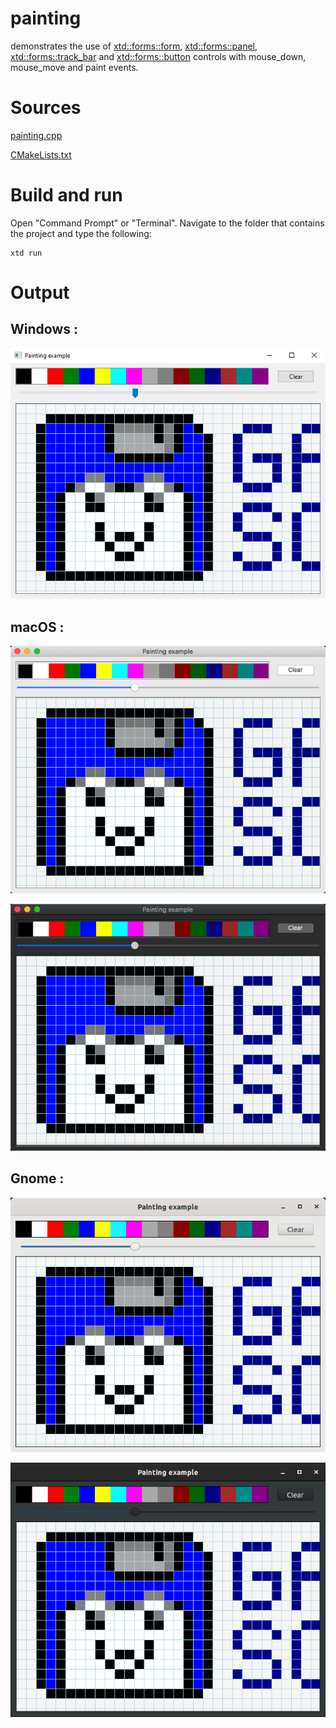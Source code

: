 # painting

demonstrates the use of [xtd::forms::form](../../../src/xtd_forms/include/xtd/forms/form.hpp), [xtd::forms::panel](../../../src/xtd_forms/include/xtd/forms/panel.hpp), [xtd::forms::track_bar](../../../src/xtd_forms/include/xtd/forms/track_bar.hpp) and  [xtd::forms::button](../../../src/xtd_forms/include/xtd/forms/button.hpp)  controls with mouse_down, mouse_move and paint events.

# Sources

[painting.cpp](painting.cpp)

[CMakeLists.txt](CMakeLists.txt)

# Build and run

Open "Command Prompt" or "Terminal". Navigate to the folder that contains the project and type the following:

```shell
xtd run
```

# Output

## Windows :

![Screenshot](../../../docs/pictures/examples/painting_w.png)

## macOS :

![Screenshot](../../../docs/pictures/examples/painting_m.png)

![Screenshot](../../../docs/pictures/examples/painting_md.png)

## Gnome :

![Screenshot](../../../docs/pictures/examples/painting_g.png)

![Screenshot](../../../docs/pictures/examples/painting_gd.png)
